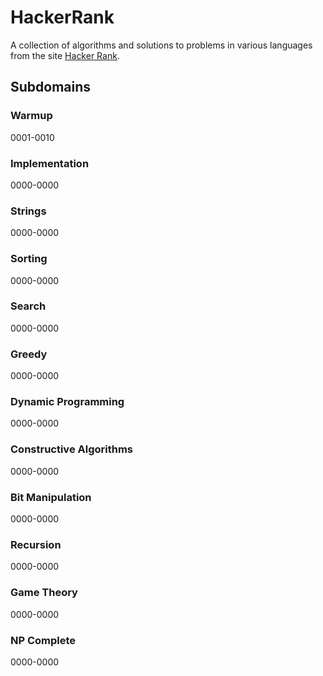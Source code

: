 # HackerRank

A collection of algorithms and solutions to problems in various languages from the site [Hacker Rank](https://www.hackerrank.com/).

## Subdomains

### Warmup

0001-0010

### Implementation

0000-0000

### Strings

0000-0000

### Sorting

0000-0000

### Search

0000-0000

### Greedy

0000-0000

### Dynamic Programming

0000-0000

### Constructive Algorithms

0000-0000

### Bit Manipulation

0000-0000

### Recursion

0000-0000

### Game Theory

0000-0000

### NP Complete

0000-0000